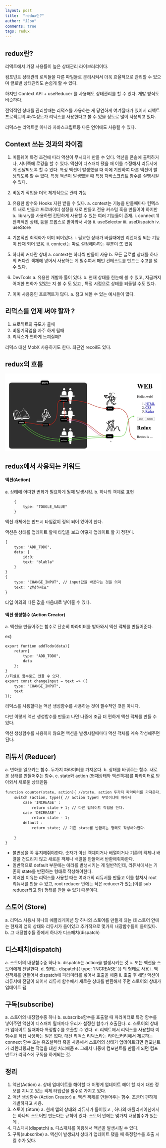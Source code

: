 ```yaml
---
layout: post
title:  "redux란?"
author: "JJoo"
comments: true
tags: redux
---
```



## redux란?

리액트에서 가장 사용률이 높은 상태관리 라이브러리이다.

컴포넌트 상태관리 로직들을 다른 파일들로 분리시켜서 더욱 효율적으로 관리할 수 있으며 글로벌 상태관리도 손쉽게 할 수 있다. 

하지만 Context API + useReducer 를 사용해도 상태관리를 할 수 있다. 개발 방식도 비슷하다.

전역적인 상태를 관리할때는 리덕스를 사용하는 게 당연하게 여겨질때가 있어서 리액트 프로젝트의 45%정도가 리덕스를 사용한다고 볼 수 있을 정도로 많이 사용되고 있다.

리덕스는 리액트뿐 아니라 자바스크립트등 다른 언어에도 사용될 수 있다. 



## Context 쓰는 것과의 차이점 

1. 미들웨어
	특정 조건에 따라 액션이 무시되게 만들 수 있다.
	액션을 콘솔에 출력하거나, 서버쪽에 로깅을 할 수 있다.
	액션이 디스패치 됐을 때 이를 수정해서 리듀서에게 전달되도록 할 수 있다. 
	특정 액션이 발생했을 때 이에 기반하여 다른 액션이 발생되도록 할 수 있다.
	특정 액션이 발생했을 때 특정 자바스크립트 함수를 실행시킬 수 있다. 
    
    
2. 비동기 작업을 더욱 체계적으로 관리 가능
  
  
3. 유용한 함수와 Hooks 지원 받을 수 있다. 
	a. context는 기능을 만들때마다 컨텍스트 새로 만들고 프로바이더 설정을 새로 만들고 전용 커스텀 훅을 만들어야 하지만 
	b. library를 사용하면 간단하게 사용할 수 있는 여러 기능들이 존재.
		i. connect 
			1) 전역적인 상태, 등을 프롭스로 받아와서 사용 
		ii. useSelector
		iii. useDispatch
		iv. useStore
      
      
4. 기본적인 최적화가 이미 되어있다.
		i. 필요한 상태가 바뀔때에만 리랜더링 되는 기능이 탑재 되어 있음. 
		ii. context는 따로 설정해야하는 부분이 또 있음
      
      
5. 하나의 커다란 상태
	a. context는 하나씩 만들어 사용
	b. 모든 글로벌 상태를 하나의 커다란 객체에 넣어서 사용하는 게 필수여서 매번 컨테스트를 만드는 수고를 덜 수 있다. 
   
    
6. DevTools 
	a. 유용한 개발자 툴이 있다. 
	b. 현재 상태를 한눈에 볼 수 있고, 지금까지 어떠한 변화가 있었는 지 볼 수 도 있고 , 특정 시점으로 상태를 되돌릴 수도 있다.
      
      
7. 이미 사용중인 프로젝트가 많다. 
	a. 참고 해볼 수 있는 예시들이 많다.  


## 리덕스를 언제 써야 할까 ? 

1. 프로젝트의 규모가 클때
2. 비동기작업을 자주 하게 될때
3. 리덕스가 편하게 느껴질때?
  
리덕스 대신 MobX 사용하기도 한다. 최근엔 recoil도 있다.


## redux의 흐름 

![리덕스의 흐름](/images/redux_flow.png)



## redux에서 사용되는 키워드 

#### 액션(Action)
a. 상태에 어떠한 변화가 필요하게 될때 발생시킴.
b. 하나의 객체로 표현 

```
	{
		type: "TOGGLE_VALUE"
	}
```

액션 개체에는 반드시 타입값이 정의 되어 있어야 한다.

액션은 상태를 업데이트 할때 타입을 보고 어떻게 업데이트 할 지 정한다.

```
{
	type: "ADD_TODO",
	data: {
		id:0;
		text: "blabla"
	}
}
{
	type: "CHANGE_INPUT", // input값을 바꾼다는 것을 의미
	text: "안녕하세요"
}
```

타입 이외의 다른 값을  마음대로 넣어줄 수 있다. 


#### 액션 생성함수 (Action Creator)

a. 액션을 만들어주는 함수로 단순히 파라미터를 받아와서 액션 객체를 만들어준다.

ex)
```
export funtion addTodo(data){
	return{
		type: "ADD_TODO",
		data
	};
}
//화살표 함수로도 만들 수 있다.
export const changeInput = text => ({
	type: "CHANGE_INPUT",
	text
});
```

리덕스를 사용할때는 액션 생성함수를 사용하는 것이 필수적인 것은 아니다. 

다만 이렇게 액션 생성함수를 만들고 나면 나중에 조금 더 편하게 액션 객체를 만들 수 있다.

액션 생성함수를 사용하지 않으면 액션을 발생시킬때마다 액션 객체를 계속 작성해주면 된다.


##  리듀서 (Reducer)

a.  변화를 일으키는 함수. 두가지 파라미터를 가져온다.
b. 상태를 바꿔주는 함수. 새로운 상태를 만들어주는 함수. 
c. state와 action (현재상태와 액션객체)를 파라미터로 받아와서 새로운 상태만듬

```
function counter(state, action){ //state, action 두가지 파라미터를 가져온다.
	switch (action, type){ // action type이 무엇이냐에 따라서 
		case 'INCREASE' :
			return state + 1; // 다른 업데이트 작업을 한다. 
		case 'DECREASE' : 
			return state - 1;
		default : 
			return state; // 기존 state를 반환하는 형태로 작성해야한다. 
			
	}
}
```

- 불변성을 꼭 유지해줘야한다. 숫자가 아닌 객체이거나 배열이거나 기존의 객체나 배열을 건드리지 않고 새로운 객체나 배열을 만들어서 반환해줘야한다.
- 일반적으로 default 부분에는 에러를 발생시키는 게 일반적인데, 리듀서에서는 기존의 state를 반환하는 형태로 작성해야한다.
- 이러한 이유는 리덕스를 사용할 때는 여러개의 리듀서를 만들고 이를 합쳐서 root 리듀서를 만들 수 있고, root reducer 안에는 작은 reducer가 있는(이를 sub reducer라고 함) 형태를 만들 수 있기 때문이다. 


## 스토어 (Store)

a. 리덕스 사용시 하나의 애플리케이션 당 하나의 스토어를 만들게 되는 데 스토어 안에는 현재의 앱의 상태와 리듀서가 들어있고 추가적으로 몇가지 내장함수들이 들어있다. 
b. 그 내장함수들 중에서 하나가 디스패치(dispatch)
	

## 디스패치(dispatch)

a. 스토어의 내장함수중 하나
b. dispatch는 action을 발생시키는 것 
c. 또는 액션을 스토어에게 전달한다. 
d. 형태는 dispatch({ type: 'INCREASE' }) 의 형태로 사용 
	i. 액션객체를 만들어서 dispatch에 파라미터를 넣어서 호출을 해줌
	ii. 호출 후 해당 액션이 리듀서에 전달이 되어서 리듀서 함수에서 새로운 상태를 반환해서 주면 스토어의 상태가 업데이트 됌


## 구독(subscribe)

a. 스토어의 내장함수중 하나 
b. subscribe함수를 호출할 때 파라미터로 특정 함수를 넣어주면 액션이 디스패치 될때마다 우리가 설정한 함수가 호출된다.
c. 스토어의 상태가 업데이트 될때마다 특정함수를 호출할 수 있다.
d. 리액트에서 리덕스를 사용할때 이 함수를 직접 사용하는 일은 없다. 대신 리액스 리덕스라는 라이브러리에서 제공하는 connect 함수 또는 유즈셀렉터 훅을 사용해서 스토어의 상태가 업데이트되면 컴포넌트가 리렌더링되는 작업을 대신 처리해줌 
e. 그래서 나중에 컴포넌트를 만들게 되면 컴포넌트가 리덕스에 구독을 하게되는 것. 
	 
	
## 정리

1. 액션(Action)
	a. 상태 업데이트를 해야할 때 어떻게 업데이트 해야 할 지에 대한 정보를 지니고 있는 객체.타입값을 필수로 가지고 있다. 
2. 액션 생성함수 (Action Creator)
	a. 액션 객체를 만들어주는 함수. 조금더 편하게 개발하자고 사용.
3. 스토어 (Store)
	a. 현재 앱의 상태와 리듀서가 들어있고 , 하나의 애플리케이션에서는 하나의 스토어만 만든다는 규칙이 있다. 스토어 안에는 몇가지 내장함수가 있는 데 .
4. 디스패치(dispatch)
	a. 디스패치를 이용해서 액션을 발생시킬 수 있다.
5. 구독(subscribe)
	a. 액션이 발생되서 상태가 업데이트 됐을 때 특정함수를 호출 시킬 수가 있다.
